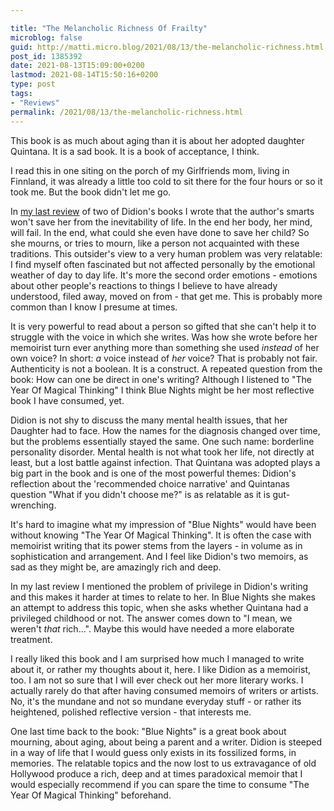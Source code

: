 ```yaml
---

title: "The Melancholic Richness Of Frailty"
microblog: false
guid: http://matti.micro.blog/2021/08/13/the-melancholic-richness.html
post_id: 1385392
date: 2021-08-13T15:09:00+0200
lastmod: 2021-08-14T15:50:16+0200
type: post
tags:
- "Reviews"
permalink: /2021/08/13/the-melancholic-richness.html
---
```

This book is as much about aging than it is about her adopted daughter Quintana. It is a sad book. It is a book of acceptance, I think.

I read this in one siting on the porch of my Girlfriends mom, living in Finnland, it was already a little too cold to sit there for the four hours or so it took me. But the book didn't let me go.

In [my last review](https://blog.martin-haehnel.de/2021/07/24/acceptance-as-a.html) of two of Didion's books I wrote that the author's smarts won't save her from the inevitability of life. In the end her body, her mind, will fail. In the end, what could she even have done to save her child? So she mourns, or tries to mourn, like a person not acquainted with these traditions. This outsider's view to a very human problem was very relatable: I find myself often fascinated but not affected personally by the emotional weather of day to day life. It's more the second order emotions - emotions about other people's reactions to things I believe to have already understood, filed away, moved on from - that get me. This is probably more common than I know I presume at times.

It is very powerful to read about a person so gifted that she can't help it to struggle with the voice in which she writes. Was how she wrote before her memoirist turn ever anything more than something she used *instead* of her own voice? In short: *a* voice instead of *her* voice? That is probably not fair. Authenticity is not a boolean. It is a construct. A repeated question from the book: How can one be direct in one's writing? Although I listened to "The Year Of Magical Thinking" I think Blue Nights might be her most reflective book I have consumed, yet.

Didion is not shy to discuss the many mental health issues, that her Daughter had to face. How the names for the diagnosis changed over time, but the problems essentially stayed the same. One such name: borderline personality disorder. Mental health is not what took her life, not directly at least, but a lost battle against infection. That Quintana was adopted plays a big part in the book and is one of the most powerful themes: Didion's reflection about the 'recommended choice narrative' and Quintanas question "What if you didn't choose me?" is as relatable as it is gut-wrenching.

It's hard to imagine what my impression of "Blue Nights" would have been without knowing "The Year Of Magical Thinking". It is often the case with memoirist writing that its power stems from the layers - in volume as in sophistication and arrangement. And I feel like Didion's two memoirs, as sad as they might be, are amazingly rich and deep.

In my last review I mentioned the problem of privilege in Didion's writing and this makes it harder at times to relate to her. In Blue Nights she makes an attempt to address this topic, when she asks whether Quintana had a privileged childhood or not. The answer comes down to "I mean, we weren't *that* rich…". Maybe this would have needed a more elaborate treatment.

I really liked this book and I am surprised how much I managed to write about it, or rather my thoughts about it, here. I like Didion as a memoirist, too. I am not so sure that I will ever check out her more literary works. I actually rarely do that after having consumed memoirs of writers or artists. No, it's the mundane and not so mundane everyday stuff - or rather its heightened, polished reflective version - that interests me.

One last time back to the book: "Blue Nights" is a great book about mourning, about aging, about being a parent and a writer. Didion is steeped in a way of life that I would guess only exists in its fossilized forms, in memories. The relatable topics and the now lost to us extravagance of old Hollywood produce a rich, deep and at times paradoxical memoir that I would especially recommend if you can spare the time to consume "The Year Of Magical Thinking" beforehand.
